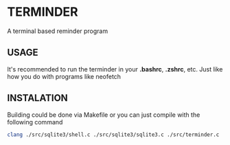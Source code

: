 # TERMINDER
A terminal based reminder program 

## USAGE
It's recommended to run the terminder in your **.bashrc**, **.zshrc**, etc. Just like how you do with programs like neofetch

## INSTALATION
Building could be done via Makefile or you can just compile with the following command
```sh
clang ./src/sqlite3/shell.c ./src/sqlite3/sqlite3.c ./src/terminder.c
```
